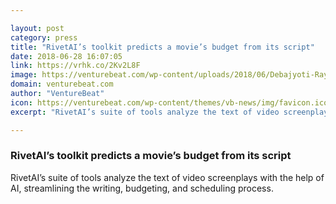 ```yaml
---

layout: post
category: press
title: "RivetAI’s toolkit predicts a movie’s budget from its script"
date: 2018-06-28 16:07:05
link: https://vrhk.co/2Kv2L8F
image: https://venturebeat.com/wp-content/uploads/2018/06/Debajyoti-Ray-CEO-and-Founder.jpg?fit=3888%2C2592&strip=all
domain: venturebeat.com
author: "VentureBeat"
icon: https://venturebeat.com/wp-content/themes/vb-news/img/favicon.ico
excerpt: "RivetAI’s suite of tools analyze the text of video screenplays with the help of AI, streamlining the writing, budgeting, and scheduling process."

---
```


### RivetAI’s toolkit predicts a movie’s budget from its script

RivetAI’s suite of tools analyze the text of video screenplays with the help of AI, streamlining the writing, budgeting, and scheduling process.